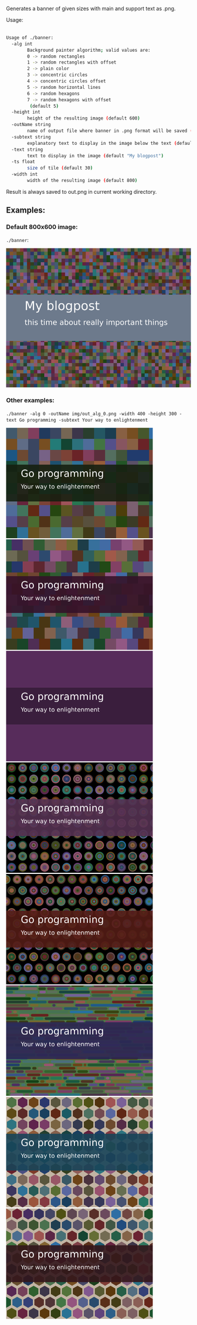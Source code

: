 Generates a banner of given sizes with main and support text as .png. 

Usage:
```bash

Usage of ./banner:
  -alg int
    	Background painter algorithm; valid values are: 
    	0 -> random rectangles
    	1 -> random rectangles with offset
    	2 -> plain color
    	3 -> concentric circles
    	4 -> concentric circles offset
    	5 -> random horizontal lines
    	6 -> random hexagons
    	7 -> random hexagons with offset
    	 (default 5)
  -height int
    	height of the resulting image (default 600)
  -outName string
    	name of output file where banner in .png format will be saved (default "out.png")
  -subtext string
    	explanatory text to display in the image below the text (default "this time about really important things")
  -text string
    	text to display in the image (default "My blogpost")
  -ts float
    	size of tile (default 30)
  -width int
    	width of the resulting image (default 800)
```

Result is always saved to out.png in current working directory.

## Examples:

### Default 800x600 image:
`./banner`:

![default](img/default.png)
### Other examples:
`./banner -alg 0 -outName img/out_alg_0.png -width 400 -height 300 -text Go programming -subtext Your way to enlightenment `

![banner example with alg 0](img/out_alg_0.png)
![banner example with alg 1](img/out_alg_1.png)
![banner example with alg 2](img/out_alg_2.png)
![banner example with alg 3](img/out_alg_3.png)
![banner example with alg 4](img/out_alg_4.png)
![banner example with alg 5](img/out_alg_5.png)
![banner example with alg 6](img/out_alg_6.png)
![banner example with alg 7](img/out_alg_7.png)
